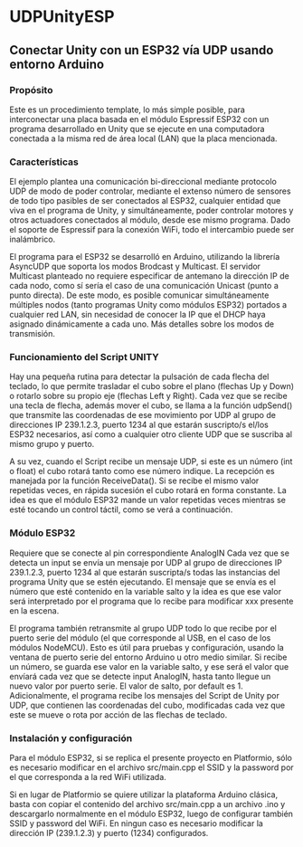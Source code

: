 # UDPUnityESP
## Conectar Unity con un ESP32 vía UDP usando entorno Arduino

### Propósito
Este es un procedimiento template, lo más simple posible, para interconectar una placa basada en el módulo Espressif ESP32 con un programa desarrollado en Unity que se ejecute en una computadora conectada a la misma red de área local (LAN) que la placa mencionada.

### Características
El ejemplo plantea una comunicación bi-direccional mediante protocolo UDP de modo de poder controlar, mediante el extenso número de sensores de todo tipo pasibles de ser conectados al ESP32, cualquier entidad que viva en el programa de Unity, y simultáneamente, poder controlar motores y otros actuadores conectados al módulo, desde ese mismo programa. Dado el soporte de Espressif para la conexión WiFi, todo el intercambio puede ser inalámbrico.

El programa para el ESP32 se desarrolló en Arduino, utilizando la librería AsyncUDP que soporta los modos Brodcast y Multicast. El servidor Multicast planteado no requiere especificar de antemano la dirección IP de cada nodo, como sí sería el caso de una comunicación Unicast (punto a punto directa). De este modo, es posible comunicar simultáneamente múltiples nodos (tanto programas Unity como módulos ESP32) portados a cualquier red LAN, sin necesidad de conocer la IP que el DHCP haya asignado dinámicamente a cada uno. Más detalles sobre los modos de transmisión.


### Funcionamiento del Script UNITY
Hay una pequeña rutina para detectar la pulsación de cada flecha del teclado, lo que permite trasladar el cubo sobre el plano (flechas Up y Down) o rotarlo sobre su propio eje (flechas Left y Right). Cada vez que se recibe una tecla de flecha, además mover el cubo, se llama a la función udpSend() que transmite las coordenadas de ese movimiento por UDP al grupo de direcciones IP 239.1.2.3, puerto 1234 al que estarán suscripto/s el/los ESP32 necesarios, así como a cualquier otro cliente UDP que se suscriba al mismo grupo y puerto.

A su vez, cuando el Script recibe un mensaje UDP, si este es un número (int o float) el cubo rotará tanto como ese número indique. La recepción es manejada por la función ReceiveData(). Si se recibe el mismo valor repetidas veces, en rápida sucesión el cubo rotará en forma constante. La idea es que el módulo ESP32 mande un valor repetidas veces mientras se esté tocando un control táctil, como se verá a continuación.

### Módulo ESP32
Requiere que se conecte al pin correspondiente AnalogIN
Cada vez que se detecta un input se envía un mensaje por UDP al grupo de direcciones IP 239.1.2.3, puerto 1234 al que estarán suscripta/s todas las instancias del programa Unity que se estén ejecutando. El mensaje que se envía es el número que esté contenido en la variable salto y la idea es que ese valor será interpretado por el programa que lo recibe para modificar xxx  presente en la escena.

El programa también retransmite al grupo UDP todo lo que recibe por el puerto serie del módulo (el que corresponde al USB, en el caso de los módulos NodeMCU). Esto es útil para pruebas y configuración, usando la ventana de puerto serie del entorno Arduino u otro medio similar. Si recibe un número, se guarda ese valor en la variable salto, y ese será el valor que envíará cada vez que se detecte input AnalogIN, hasta tanto llegue un nuevo valor por puerto serie. El valor de salto, por default es 1.
Adicionalmente, el programa recibe los mensajes del Script de Unity por UDP, que contienen las coordenadas del cubo, modificadas cada vez que este se mueve o rota por acción de las flechas de teclado. 

### Instalación y configuración
Para el módulo ESP32, si se replica el presente proyecto en Platformio, sólo es necesario modificar en el archivo src/main.cpp el SSID y la password por el que corresponda a la red WiFi utilizada.

Si en lugar de Platformio se quiere utilizar la plataforma Arduino clásica, basta con copiar el contenido del archivo src/main.cpp a un archivo .ino y descargarlo normalmente en el módulo ESP32, luego de configurar también SSID y password del WiFi. En ningun caso es necesario modificar la dirección IP (239.1.2.3) y puerto (1234) configurados.

